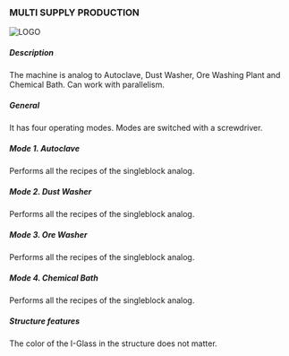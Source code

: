 ### MULTI SUPPLY PRODUCTION

![LOGO](https://gtimpact.space/media/gregtech/ParSupply.png)

##### Description

The machine is analog to Autoclave, Dust Washer, Ore Washing Plant and Chemical Bath. Can work with parallelism.

##### General

It has four operating modes. Modes are switched with a screwdriver.

##### Mode 1. Autoclave

Performs all the recipes of the singleblock analog.

##### Mode 2. Dust Washer

Performs all the recipes of the singleblock analog.

##### Mode 3. Ore Washer

Performs all the recipes of the singleblock analog.

##### Mode 4. Chemical Bath

Performs all the recipes of the singleblock analog.

##### Structure features

The color of the I-Glass in the structure does not matter.
